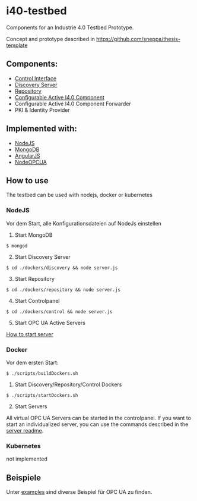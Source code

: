 # i40-testbed
Components for an Industrie 4.0 Testbed Prototype.

Concept and prototype described in https://github.com/sneppa/thesis-template

## Components:
- [Control Interface](https://github.com/sneppa/i40-testbed/tree/master/dockers/control)
- [Discovery Server](https://github.com/sneppa/i40-testbed/tree/master/dockers/discovery)
- [Repository](https://github.com/sneppa/i40-testbed/tree/master/dockers/repository)
- [Configurable Active I4.0 Component](https://github.com/sneppa/i40-testbed/tree/master/dockers/server)
- Configurable Active I4.0 Component Forwarder
- PKI & Identity Provider

## Implemented with:
- [NodeJS](https://github.com/nodejs)
- [MongoDB](https://github.com/mongodb)
- [AngularJS](https://github.com/angular)
- [NodeOPCUA](https://github.com/node-opcua)

## How to use

The testbed can be used with nodejs, docker or kubernetes

### NodeJS

Vor dem Start, alle Konfigurationsdateien auf NodeJs einstellen

1. Start MongoDB

``$ mongod``

2. Start Discovery Server

``$ cd ./dockers/discovery && node server.js``

3. Start Repository 

``$ cd ./dockers/repository && node server.js``

4. Start Controlpanel

``$ cd ./dockers/control && node server.js``

5. Start OPC UA Active Servers

[How to start server](https://github.com/sneppa/i40-testbed/tree/master/dockers/server)

### Docker

Vor dem ersten Start:

``$ ./scripts/buildDockers.sh``

1. Start Discovery/Repository/Control Dockers

``$ ./scripts/startDockers.sh``

2. Start Servers

All virtual OPC UA Servers can be started in the controlpanel. If you want to start an individualized server, you can use the commands described in the [server readme](https://github.com/sneppa/i40-testbed/tree/master/dockers/server).

### Kubernetes

not implemented

## Beispiele

Unter [examples](https://github.com/sneppa/i40-testbed/tree/master/examples) sind diverse Beispiel für OPC UA zu finden. 
